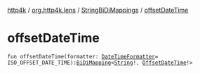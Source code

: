[http4k](../../index.md) / [org.http4k.lens](../index.md) / [StringBiDiMappings](index.md) / [offsetDateTime](./offset-date-time.md)

# offsetDateTime

`fun offsetDateTime(formatter: `[`DateTimeFormatter`](https://docs.oracle.com/javase/9/docs/api/java/time/format/DateTimeFormatter.html)` = ISO_OFFSET_DATE_TIME): `[`BiDiMapping`](../-bi-di-mapping/index.md)`<`[`String`](https://kotlinlang.org/api/latest/jvm/stdlib/kotlin/-string/index.html)`!, `[`OffsetDateTime`](https://docs.oracle.com/javase/9/docs/api/java/time/OffsetDateTime.html)`!>`